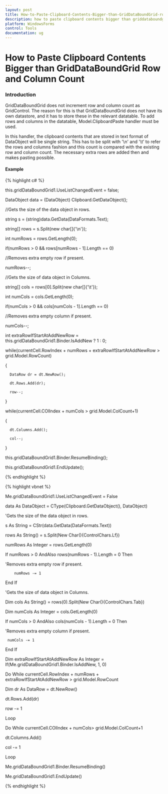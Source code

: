 ```yaml
---
layout: post
title: How-to-Paste-Clipboard-Contents-Bigger-than-GridDataBoundGrid-row-and-column-count
description: how to paste clipboard contents bigger than griddataboundgrid row and column count
platform: WindowsForms
control: Tools
documentation: ug
---
```


# How to Paste Clipboard Contents Bigger than GridDataBoundGrid Row and Column Count

### Introduction

GridDataBoundGrid does not increment row and column count as GridControl. The reason for this is that GridDataBoundGrid does not have its own datastore, and it has to store these in the relevant datatable. To add rows and columns in the datatable, Model.ClipboardPaste handler must be used.

In this handler, the clipboard contents that are stored in text format of DataObject will be single string. This has to be split with '\n' and '\t' to refer the rows and columns fashion and this count is compared with the existing row and column count. The necessary extra rows are added then and makes pasting possible.

#### Example

{% highlight c# %}



this.gridDataBoundGrid1.UseListChangedEvent = false;



DataObject data = (DataObject) Clipboard.GetDataObject();



//Gets the size of the data object in rows.

string s = (string)data.GetData(DataFormats.Text);

string[] rows = s.Split(new char[]{'\n'});

int numRows = rows.GetLength(0);

if(numRows > 0 && rows[numRows - 1].Length == 0)



//Removes extra empty row if present.

numRows--; 



//Gets the size of data object in Columns.

string[] cols = rows[0].Split(new char[]{'\t'});

int numCols = cols.GetLength(0);

if(numCols > 0 && cols[numCols - 1].Length == 0)



//Removes extra empty column if present.

numCols--; 





int extraRowIfStartAtAddNewRow = this.gridDataBoundGrid1.Binder.IsAddNew ? 1 : 0;

while(currentCell.RowIndex + numRows + extraRowIfStartAtAddNewRow > grid.Model.RowCount)

{

      DataRow dr = dt.NewRow();

      dt.Rows.Add(dr);

      row--;

}

while(currentCell.COlIndex + numCols > grid.Model.ColCount+1)

{

      dt.Columns.Add();

      col--;

}

this.gridDataBoundGrid1.Binder.ResumeBinding();

this.gridDataBoundGrid1.EndUpdate();

{% endhighlight %}

{% highlight vbnet %}



Me.gridDataBoundGrid1.UseListChangedEvent = False



data As DataObject = CType(Clipboard.GetDataObject(), DataObject)



'Gets the size of the data object in rows.

s As String = CStr(data.GetData(DataFormats.Text))

rows As String() = s.Split(New Char(){ControlChars.Lf})

numRows As Integer = rows.GetLength(0)

If numRows > 0 AndAlso rows(numRows - 1).Length = 0 Then



'Removes extra empty row if present.

        numRows -= 1 

End If



'Gets the size of data object in Columns.

Dim cols As String() = rows(0).Split(New Char(){ControlChars.Tab})

Dim numCols As Integer = cols.GetLength(0)

If numCols > 0 AndAlso cols(numCols - 1).Length = 0 Then



'Removes extra empty column if present.

     numCols -= 1 

End If



Dim extraRowIfStartAtAddNewRow As Integer = If(Me.gridDataBoundGrid1.Binder.IsAddNew, 1, 0)

Do While currentCell.RowIndex + numRows + extraRowIfStartAtAddNewRow > grid.Model.RowCount

Dim dr As DataRow = dt.NewRow()

dt.Rows.Add(dr)

row -= 1

Loop

Do While currentCell.COlIndex + numCols> grid.Model.ColCount+1

dt.Columns.Add()

col -= 1

Loop

Me.gridDataBoundGrid1.Binder.ResumeBinding()

Me.gridDataBoundGrid1.EndUpdate()

{% endhighlight %}


